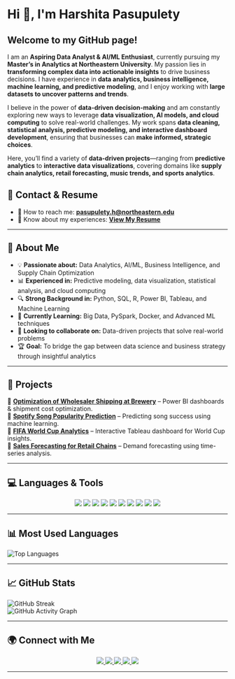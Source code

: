 # Hi 👋, I'm Harshita Pasupulety  

## Welcome to my GitHub page!  

I am an **Aspiring Data Analyst & AI/ML Enthusiast**, currently pursuing my **Master’s in Analytics at Northeastern University**. My passion lies in **transforming complex data into actionable insights** to drive business decisions. I have experience in **data analytics, business intelligence, machine learning, and predictive modeling**, and I enjoy working with **large datasets to uncover patterns and trends**.  

I believe in the power of **data-driven decision-making** and am constantly exploring new ways to leverage **data visualization, AI models, and cloud computing** to solve real-world challenges. My work spans **data cleaning, statistical analysis, predictive modeling, and interactive dashboard development**, ensuring that businesses can **make informed, strategic choices**.  

Here, you’ll find a variety of **data-driven projects**—ranging from **predictive analytics** to **interactive data visualizations**, covering domains like **supply chain analytics, retail forecasting, music trends, and sports analytics**.  

## 📝 **Contact & Resume**
- 📩 How to reach me: **[pasupulety.h@northeastern.edu](mailto:pasupulety.h@northeastern.edu)**  
- 📄 Know about my experiences: **[View My Resume](https://github.com/pasupulety/pasupulety/blob/main/harshita_resume.pdf)**  


---

## 🔹 About Me  
- 💡 **Passionate about:** Data Analytics, AI/ML, Business Intelligence, and Supply Chain Optimization  
- 📊 **Experienced in:** Predictive modeling, data visualization, statistical analysis, and cloud computing  
- 🔍 **Strong Background in:** Python, SQL, R, Power BI, Tableau, and Machine Learning  
- 🌱 **Currently Learning:** Big Data, PySpark, Docker, and Advanced ML techniques  
- 🤝 **Looking to collaborate on:** Data-driven projects that solve real-world problems  
- 🏆 **Goal:** To bridge the gap between data science and business strategy through insightful analytics  

---

## 📌 **Projects**  
🔹 **[Optimization of Wholesaler Shipping at Brewery](#)** – Power BI dashboards & shipment cost optimization.  
🔹 **[Spotify Song Popularity Prediction](#)** – Predicting song success using machine learning.  
🔹 **[FIFA World Cup Analytics](#)** – Interactive Tableau dashboard for World Cup insights.  
🔹 **[Sales Forecasting for Retail Chains](#)** – Demand forecasting using time-series analysis.  

---

## 💻 **Languages & Tools**  

<p align="center">
  <img src="https://img.shields.io/badge/Python-3776AB?style=for-the-badge&logo=python&logoColor=white" />
  <img src="https://img.shields.io/badge/SQL-4479A1?style=for-the-badge&logo=postgresql&logoColor=white" />
  <img src="https://img.shields.io/badge/R-276DC3?style=for-the-badge&logo=r&logoColor=white" />
  <img src="https://img.shields.io/badge/Power%20BI-F2C811?style=for-the-badge&logo=power-bi&logoColor=black" />
  <img src="https://img.shields.io/badge/Tableau-E97627?style=for-the-badge&logo=tableau&logoColor=white" />
  <img src="https://img.shields.io/badge/AWS-232F3E?style=for-the-badge&logo=amazonaws&logoColor=white" />
  <img src="https://img.shields.io/badge/GCP-4285F4?style=for-the-badge&logo=googlecloud&logoColor=white" />
  <img src="https://img.shields.io/badge/Docker-2496ED?style=for-the-badge&logo=docker&logoColor=white" />
  <img src="https://img.shields.io/badge/Scikit%20Learn-F7931E?style=for-the-badge&logo=scikitlearn&logoColor=white" />
  <img src="https://img.shields.io/badge/TensorFlow-FF6F00?style=for-the-badge&logo=tensorflow&logoColor=white" />
</p>

---

## 📊 **Most Used Languages**  
![Top Languages](https://github-readme-stats.vercel.app/api/top-langs/?username=pasupuletY&layout=compact&theme=github-dark)

---

## 📈 **GitHub Stats**  
![GitHub Streak](https://github-readme-streak-stats.herokuapp.com/?user=pasupuletY&theme=github-dark)  
![GitHub Activity Graph](https://github-readme-activity-graph.vercel.app/graph?username=pasupuletY&theme=github-dark)  

---

## 🌍 **Connect with Me**  
<p align="center">
  <a href="https://www.linkedin.com/in/harshita-pasupulety/">
    <img src="https://img.shields.io/badge/LinkedIn-0077B5?style=for-the-badge&logo=linkedin&logoColor=white" />
  </a>
  <a href="https://www.instagram.com/pasupuleti_honey/">
    <img src="https://img.shields.io/badge/Instagram-E4405F?style=for-the-badge&logo=instagram&logoColor=white" />
  </a>
  <a href="https://www.hackerrank.com/profile/pasupuletyharsh1">
    <img src="https://img.shields.io/badge/HackerRank-2EC866?style=for-the-badge&logo=hackerrank&logoColor=white" />
  </a>
  <a href="https://yourportfolio.com/">
    <img src="https://img.shields.io/badge/Portfolio-000000?style=for-the-badge&logo=About.me&logoColor=white" />
  </a>
  <a href="mailto:pasupulety.h@northeastern.edu">
    <img src="https://img.shields.io/badge/Email-D14836?style=for-the-badge&logo=gmail&logoColor=white" />
  </a>
</p>

---

